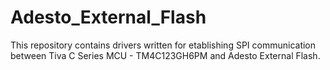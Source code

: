 # Adesto_External_Flash

This repository contains drivers written for etablishing SPI communication between Tiva C Series MCU - TM4C123GH6PM and Adesto External Flash.   
